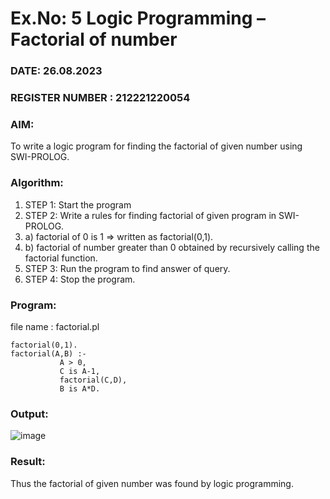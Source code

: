 # Ex.No: 5   Logic Programming – Factorial of number   
### DATE: 26.08.2023
### REGISTER NUMBER : 212221220054
### AIM: 
To  write  a logic program for finding the factorial of given number using SWI-PROLOG. 
### Algorithm:
1. STEP 1: Start the program
2. STEP 2:  Write a rules for finding factorial of given program in SWI-PROLOG.
3.   a)	factorial of 0 is 1 => written as factorial(0,1).
4.   b)	factorial of number greater than 0 obtained by recursively calling the factorial    function.
5. STEP 3: Run the program  to find answer of  query.
6. STEP 4: Stop the program.

### Program:
file name :  factorial.pl
```
factorial(0,1).
factorial(A,B) :-  
           A > 0, 
           C is A-1,
           factorial(C,D),
           B is A*D.
```
### Output:
![image](https://github.com/Siddarthan999/AI_Lab_2023-24/assets/91734840/619d4f1f-df6d-4e85-b81e-8a20c80948b8)
### Result:
Thus the factorial of given number was found by logic programming. 
